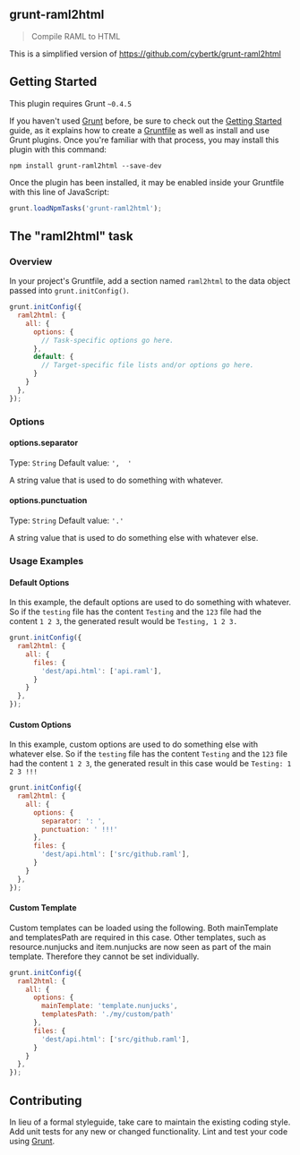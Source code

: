 ## grunt-raml2html

> Compile RAML to HTML

This is a simplified version of https://github.com/cybertk/grunt-raml2html

## Getting Started
This plugin requires Grunt `~0.4.5`

If you haven't used [Grunt](http://gruntjs.com/) before, be sure to check out the [Getting Started](http://gruntjs.com/getting-started) guide, as it explains how to create a [Gruntfile](http://gruntjs.com/sample-gruntfile) as well as install and use Grunt plugins. Once you're familiar with that process, you may install this plugin with this command:

```shell
npm install grunt-raml2html --save-dev
```

Once the plugin has been installed, it may be enabled inside your Gruntfile with this line of JavaScript:

```js
grunt.loadNpmTasks('grunt-raml2html');
```

## The "raml2html" task

### Overview
In your project's Gruntfile, add a section named `raml2html` to the data object passed into `grunt.initConfig()`.

```js
grunt.initConfig({
  raml2html: {
    all: {
      options: {
        // Task-specific options go here.
      },
      default: {
        // Target-specific file lists and/or options go here.
      }
    }
  },
});
```

### Options

#### options.separator
Type: `String`
Default value: `',  '`

A string value that is used to do something with whatever.

#### options.punctuation
Type: `String`
Default value: `'.'`

A string value that is used to do something else with whatever else.

### Usage Examples

#### Default Options
In this example, the default options are used to do something with whatever. So if the `testing` file has the content `Testing` and the `123` file had the content `1 2 3`, the generated result would be `Testing, 1 2 3.`

```js
grunt.initConfig({
  raml2html: {
    all: {
      files: {
        'dest/api.html': ['api.raml'],
      }
    }
  },
});
```

#### Custom Options
In this example, custom options are used to do something else with whatever else. So if the `testing` file has the content `Testing` and the `123` file had the content `1 2 3`, the generated result in this case would be `Testing: 1 2 3 !!!`

```js
grunt.initConfig({
  raml2html: {
    all: {
      options: {
        separator: ': ',
        punctuation: ' !!!'
      },
      files: {
        'dest/api.html': ['src/github.raml'],
      }
    }
  },
});
```

#### Custom Template

Custom templates can be loaded using the following. Both mainTemplate and templatesPath are required in this case. Other templates, such as resource.nunjucks and item.nunjucks are now seen as part of the main template. Therefore they cannot be set individually.

```js
grunt.initConfig({
  raml2html: {
    all: {
      options: {
        mainTemplate: 'template.nunjucks',
        templatesPath: './my/custom/path'
      },
      files: {
        'dest/api.html': ['src/github.raml'],
      }
    }
  },
});
```

## Contributing
In lieu of a formal styleguide, take care to maintain the existing coding style. Add unit tests for any new or changed functionality. Lint and test your code using [Grunt](http://gruntjs.com/).

